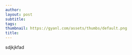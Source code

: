 ```yaml
---
author: 
layout: post
subtitle: 
tags: 
thumbnail: https://gyanl.com/assets/thumbs/default.png
title: 
---
```

sdjkjkfad